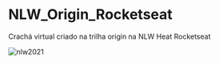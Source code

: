 # NLW_Origin_Rocketseat
Crachá virtual criado na trilha origin na NLW Heat Rocketseat

![nlw2021](https://user-images.githubusercontent.com/43585708/174883216-ea7687d0-3316-4a40-902a-9f29115366f3.png)
